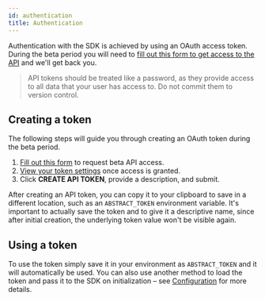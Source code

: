 ```yaml
---
id: authentication
title: Authentication
---
```


Authentication with the SDK is achieved by using an OAuth access token. During the beta period you will need to [fill out this form to get access to the API](https://docs.google.com/forms/d/e/1FAIpQLSfJMH-mGdlcE4Rfi8-1UzrTBPsx3qCHhkwF9J-DJrdrw6flJQ/viewform) and we'll get back you.

  > API tokens should be treated like a password, as they provide access to all data that your user has access to. Do not commit them to version control.

## Creating a token

The following steps will guide you through creating an OAuth token during the beta period.

1. [Fill out this form](https://docs.google.com/forms/d/e/1FAIpQLSfJMH-mGdlcE4Rfi8-1UzrTBPsx3qCHhkwF9J-DJrdrw6flJQ/viewform) to request beta API access.
2. [View your token settings](https://app.goabstract.com/account/tokens) once access is granted.
3. Click **CREATE API TOKEN**, provide a description, and submit.

After creating an API token, you can copy it to your clipboard to save in a different location, such as an `ABSTRACT_TOKEN` environment variable. It's important to actually save the token and to give it a descriptive name, since after initial creation, the underlying token value won't be visible again.

## Using a token

To use the token simply save it in your environment as `ABSTRACT_TOKEN` and it will automatically be used. You can also use another method to load the token and pass it to the SDK on initialization – see [Configuration](/docs/configuration) for more details.